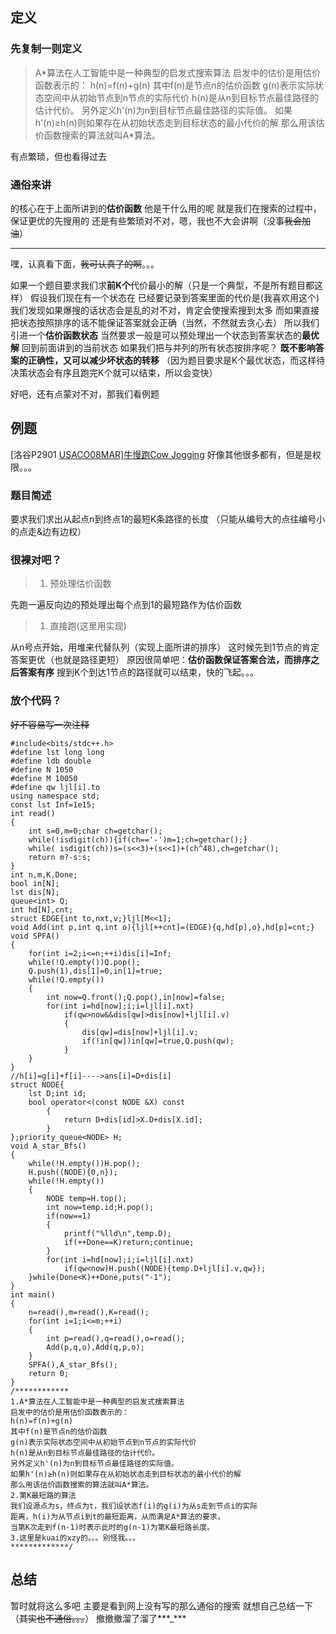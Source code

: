 ## 定义

### 先复制一则定义

> A\*算法在人工智能中是一种典型的启发式搜索算法
> 启发中的估价是用估价函数表示的：
> h(n)=f(n)+g(n)
> 其中f(n)是节点n的估价函数
> g(n)表示实际状态空间中从初始节点到n节点的实际代价
> h(n)是从n到目标节点最佳路径的估计代价。
> 另外定义h'(n)为n到目标节点最佳路径的实际值。
> 如果h'(n)≥h(n)则如果存在从初始状态走到目标状态的最小代价的解
> 那么用该估价函数搜索的算法就叫A*算法。

有点繁琐，但也看得过去

### 通俗来讲

的核心在于上面所讲到的**估价函数**
他是干什么用的呢
就是我们在搜索的过程中，保证更优的先搜用的
还是有些繁琐对不对，嗯，我也不大会讲啊（没事~~我会加油~~）

------

嘿，认真看下面，~~我可认真了的啊~~。。。

如果一个题目要求我们求**前K个**代价最小的解（只是一个典型，不是所有题目都这样）
假设我们现在有一个状态在
已经要记录到答案里面的代价是(我喜欢用这个)
我们发现如果爆搜的话状态会是乱的对不对，肯定会使搜索搜到太多
而如果直接把状态按照排序的话不能保证答案就会正确（当然，不然就去贪心去）
所以我们引进一个**估价函数状态**
当然要求一般是可以预处理出一个状态到答案状态的**最优解**
回到前面讲到的当前状态
如果我们把与并列的所有状态按排序呢？
**既不影响答案的正确性，又可以减少坏状态的转移**
（因为题目要求是K个最优状态，而这样待决策状态会有序且跑完K个就可以结束，所以会变快）

好吧，还有点蒙对不对，那我们看例题

## 例题

[洛谷P2901 [USACO08MAR\]牛慢跑Cow Jogging](https://www.luogu.org/problemnew/show/P2901)
好像其他很多都有，但是是权限。。。

### 题目简述

要求我们求出从起点n到终点1的最短K条路径的长度
（只能从编号大的点往编号小的点走&边有边权）

### 很裸对吧？

> 1. 预处理估价函数

先跑一遍反向边的预处理出每个点到1的最短路作为估价函数

> 1. 直接跑(这里用实现)

从n号点开始，用堆来代替队列（实现上面所讲的排序）
这时候先到1节点的肯定答案更优（也就是路径更短）
原因很简单吧：**估价函数保证答案合法，而排序之后答案有序**
搜到K个到达1节点的路径就可以结束，快的飞起。。。

### 放个代码？

~~好不容易写一次注释~~

```
#include<bits/stdc++.h>
#define lst long long
#define ldb double
#define N 1050
#define M 10050
#define qw ljl[i].to
using namespace std;
const lst Inf=1e15;
int read()
{
    int s=0,m=0;char ch=getchar();
    while(!isdigit(ch)){if(ch=='-')m=1;ch=getchar();}
    while( isdigit(ch))s=(s<<3)+(s<<1)+(ch^48),ch=getchar();
    return m?-s:s;
}
int n,m,K,Done;
bool in[N];
lst dis[N];
queue<int> Q;
int hd[N],cnt;
struct EDGE{int to,nxt,v;}ljl[M<<1];
void Add(int p,int q,int o){ljl[++cnt]=(EDGE){q,hd[p],o},hd[p]=cnt;}
void SPFA()
{
    for(int i=2;i<=n;++i)dis[i]=Inf;
    while(!Q.empty())Q.pop();
    Q.push(1),dis[1]=0,in[1]=true;
    while(!Q.empty())
    {
        int now=Q.front();Q.pop(),in[now]=false;
        for(int i=hd[now];i;i=ljl[i].nxt)
            if(qw>now&&dis[qw]>dis[now]+ljl[i].v)
            {
                dis[qw]=dis[now]+ljl[i].v;
                if(!in[qw])in[qw]=true,Q.push(qw);
            }
    }
}
//h[i]=g[i]+f[i]---->ans[i]=D+dis[i]
struct NODE{
    lst D;int id;
    bool operator<(const NODE &X) const
        {
            return D+dis[id]>X.D+dis[X.id];
        }
};priority_queue<NODE> H;
void A_star_Bfs()
{
    while(!H.empty())H.pop();
    H.push((NODE){0,n});
    while(!H.empty())
    {
        NODE temp=H.top();
        int now=temp.id;H.pop();
        if(now==1)
        {
            printf("%lld\n",temp.D);
            if(++Done==K)return;continue;
        }
        for(int i=hd[now];i;i=ljl[i].nxt)
            if(qw<now)H.push((NODE){temp.D+ljl[i].v,qw});
    }while(Done<K)++Done,puts("-1");
}
int main()
{
    n=read(),m=read(),K=read();
    for(int i=1;i<=m;++i)
    {
        int p=read(),q=read(),o=read();
        Add(p,q,o),Add(q,p,o);
    }
    SPFA(),A_star_Bfs();
    return 0;
}
/************
1.A*算法在人工智能中是一种典型的启发式搜索算法
启发中的估价是用估价函数表示的：
h(n)=f(n)+g(n)
其中f(n)是节点n的估价函数
g(n)表示实际状态空间中从初始节点到n节点的实际代价
h(n)是从n到目标节点最佳路径的估计代价。
另外定义h'(n)为n到目标节点最佳路径的实际值。
如果h'(n)≥h(n)则如果存在从初始状态走到目标状态的最小代价的解
那么用该估价函数搜索的算法就叫A*算法。
2.第K最短路的算法
我们设源点为s，终点为t，我们设状态f(i)的g(i)为从s走到节点i的实际
距离，h(i)为从节点i到t的最短距离，从而满足A*算法的要求，
当第K次走到f(n-1)时表示此时的g(n-1)为第K最短路长度。
3.这里是kuai的xzy的。。。别怪我。。。
*************/ 
```

## 总结

暂时就将这么多吧
主要是看到网上没有写的那么通俗的搜索
就想自己总结一下（~~其实也不通俗。。。~~）
撤撤撤溜了溜了***_\***